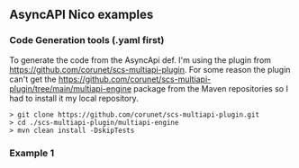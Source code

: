 ## AsyncAPI Nico examples

### Code Generation tools (.yaml first) 

To generate the code from the AsyncApi def. I'm using the plugin from https://github.com/corunet/scs-multiapi-plugin. For some reason the plugin can't get the https://github.com/corunet/scs-multiapi-plugin/tree/main/multiapi-engine package from the Maven repositories so I had to install it my local repository.

```
> git clone https://github.com/corunet/scs-multiapi-plugin.git
> cd ./scs-multiapi-plugin/multiapi-engine
> mvn clean install -DskipTests
```

### Example 1
